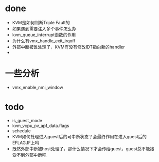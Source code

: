 # done
- KVM是如何判断Triple Fault的
- 如果遇到需要注入多个事件怎么办
- kvm_queue_interrupt函数的作用
- 为什么有vmx_handle_exit_irqoff
- 外部中断被谁处理了，KVM有没有修改IDT指向新的handler
- 

# 一些分析
- vmx_enable_nmi_window



# todo

- is_guest_mode
- kvm_vcpu_pv_apf_data.flags
- schedule
- KVM如何处理进入guest后的可中断状态？会最终作用在进入guest后的EFLAG.IF上吗
- 既然外部中断被host处理了，那什么情况下才会传给guest，guest总不能接受不到外部中断吧
